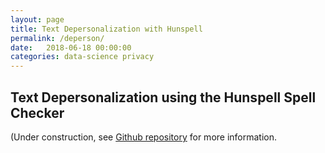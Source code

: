 ```yaml
---
layout: page
title: Text Depersonalization with Hunspell
permalink: /deperson/
date:   2018-06-18 00:00:00
categories: data-science privacy
---
```


Text Depersonalization using the Hunspell Spell Checker
-------------------------------------------------------

(Under construction, see [Github repository](https://github.com/kpnDataScienceLab/deperson) for more information.
